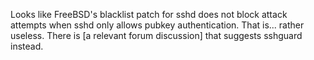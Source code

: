 Looks like FreeBSD's blacklist patch for sshd does not block attack attempts
when sshd only allows pubkey authentication. That is... rather useless. There
is [a relevant forum discussion] that suggests sshguard instead.

[1]: https://forums.freebsd.org/threads/how-to-setup-sshd-blacklistd-ipfw.63126/

